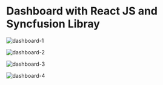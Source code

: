 # Dashboard with React JS and Syncfusion Libray

![dashboard-1](https://github.com/NowakBartlomiej/dashboard-with-syncfusion/assets/108576928/e40ada8e-0b94-467a-82fd-ddea8db7c3c7)

![dashboard-2](https://github.com/NowakBartlomiej/dashboard-with-syncfusion/assets/108576928/be93d3bb-7895-40f0-9c0c-e029a2d691cf)

![dashboard-3](https://github.com/NowakBartlomiej/dashboard-with-syncfusion/assets/108576928/2018961b-0216-4103-9703-277d0bf76b87)

![dashboard-4](https://github.com/NowakBartlomiej/dashboard-with-syncfusion/assets/108576928/473bf67f-583d-49e4-a1bd-c6bd81dd4947)
